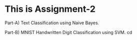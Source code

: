 # This is Assignment-2

Part-A) Text Classification using Naive Bayes.

Part-B) MNIST Handwritten Digit Classification using SVM.
cd 